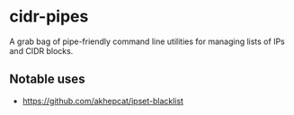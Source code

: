 
# cidr-pipes

A grab bag of pipe-friendly command line utilities for managing lists of IPs and CIDR blocks.

## Notable uses

* https://github.com/akhepcat/ipset-blacklist

